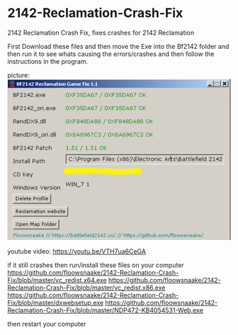 # 2142-Reclamation-Crash-Fix
2142 Reclamation Crash Fix, fixes crashes for 2142 Reclamation

First Download these files and then move the Exe into the Bf2142 folder and then run it to see whats causing the errors/crashes and then follow the instructions in the program.


picture:
![alt text](https://raw.githubusercontent.com/floowsnaake/2142-Reclamation-Crash-Fix/master/picture.png)


youtube video:
https://youtu.be/VTH7ua6CeGA


if it still crashes then run/install these files on your computer
https://github.com/floowsnaake/2142-Reclamation-Crash-Fix/blob/master/vc_redist.x64.exe
https://github.com/floowsnaake/2142-Reclamation-Crash-Fix/blob/master/vc_redist.x86.exe
https://github.com/floowsnaake/2142-Reclamation-Crash-Fix/blob/master/dxwebsetup.exe
https://github.com/floowsnaake/2142-Reclamation-Crash-Fix/blob/master/NDP472-KB4054531-Web.exe

then restart your computer
